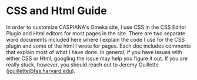 # CSS and Html Guide
In order to customize CASPIANA's Omeka site, I use CSS in the CSS Editor Plugin and Html editors for most pages in the site. There are two separate word documents included here where I explain the code I use for the CSS plugin and some of the html I wrote for pages. Each doc includes comments that explain most of what I have done. In general, if you have issues with either CSS or Html, googling the issue may help you figure it out. If you are really stuck, however, you should reach out to Jeremy Guillette (jguillette@fas.harvard.edu). 
